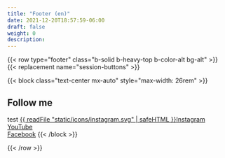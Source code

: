 ```yaml
---
title: "Footer (en)"
date: 2021-12-20T18:57:59-06:00
draft: false
weight: 0
description: 
---
```

{{< row type="footer" class="b-solid b-heavy-top b-color-alt bg-alt" >}}
{{< replacement name="session-buttons" >}}

{{< block class="text-center mx-auto" style="max-width: 26rem" >}}
## Follow me
test
[{{ readFile "static/icons/instagram.svg" | safeHTML }}Instagram](https://www.instagram.com/taprooteft)  
[YouTube](https://www.youtube.com/@TaprootEFT)  
[Facebook](https://www.facebook.com/TaprootEFT)
{{< /block >}}


{{< /row >}}